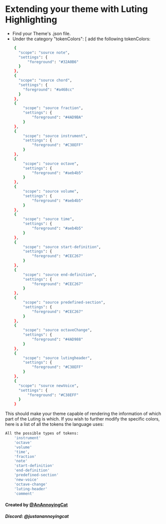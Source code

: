 # Extending your theme with Luting Highlighting

- Find your Theme's .json file.
- Under the category "tokenColors": [ add the following tokenColors:
```sh
    {
      "scope": "source note",
      "settings": {
          "foreground": "#32A0B6"
      }
    },
    {
      "scope": "source chord",
      "settings": {
        "foreground": "#a468cc"
      }
    },
    {
        "scope": "source fraction",
        "settings": {
            "foreground": "#4AD9BA"
        }
    },
    {
        "scope": "source instrument",
        "settings": {
            "foreground": "#C38EFF"
        }
    },
    {
        "scope": "source octave",
        "settings": {
            "foreground": "#aeb4b5"
        }
    },
    {
        "scope": "source volume",
        "settings": {
            "foreground": "#aeb4b5"
        }
    },
    {
        "scope": "source time",
        "settings": {
            "foreground": "#aeb4b5"
        }
    },
    {
        "scope": "source start-definition",
        "settings": {
            "foreground": "#CEC267"
        }
    },
    {
        "scope": "source end-definition",
        "settings": {
            "foreground": "#CEC267"
        }
    },
    {
        "scope": "source predefined-section",
        "settings": {
            "foreground": "#CEC267"
        }
    },
    {
        "scope": "source octaveChange",
        "settings": {
            "foreground": "#4AD988"
        }
    },
    {
        "scope": "source lutingheader",
        "settings": {
            "foreground": "#C38EFF"
        }
    },
    {
      "scope": "source newVoice",
      "settings": {
          "foreground": "#C38EFF"
      }
    }
```
This should make your theme capable of rendering the information of which part of the Luting is which.
If you wish to further modify the specific colors, here is a list of all the tokens the language uses:
```sh
All the possible types of tokens:
    'instrument'
    'octave'
    'volume'
    'time',
    'fraction'
    'note'
    'start-definition'
    'end-definition'
    'predefined-section'
    'new-voice'
    'octave-change'
    'luting-header'
    'comment'
```

#### Created by [@AnAnnoyingCat](https://pages.github.com/)
##### Discord: @justanannoyingcat